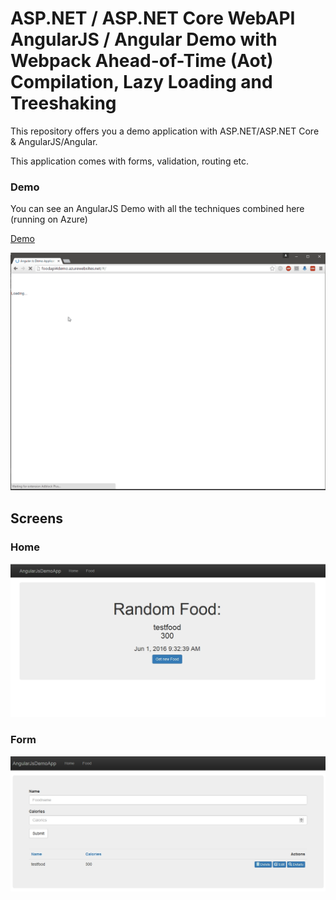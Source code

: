 # ASP.NET / ASP.NET Core WebAPI AngularJS / Angular Demo with Webpack Ahead-of-Time (Aot) Compilation, Lazy Loading and Treeshaking

This repository offers you a demo application with ASP.NET/ASP.NET Core & AngularJS/Angular.

This application comes with forms, validation, routing etc.

### Demo

You can see an AngularJS Demo with all the techniques combined here (running on Azure)

[Demo](http://foodapi4demo.azurewebsites.net/)

![DemoGif](_gitAssets/foodApiAzure.gif)

## Screens

### Home

![ASP.NET/ASP.NET Core AngularJS/Angular Demo](_gitAssets/screen1.jpg "Screen1")

### Form

![ASP.NET/ASP.NET Core AngularJS/Angular Demo](_gitAssets/screen2.jpg "Screen2")
